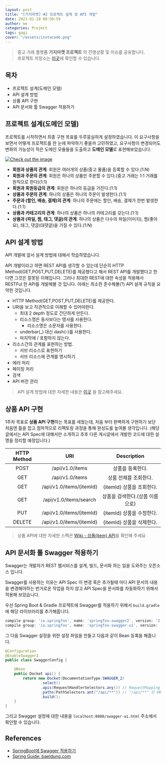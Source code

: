 ```yaml
---
layout: post
title: "[가지마켓] #2 프로젝트 설계 및 API 개발"
date: 2021-01-18 00:50:59
author: me
categories: Project
tags: gagi
cover: "/assets/instacode.png"
---
```


> 중고 거래 플랫폼 **가지마켓 프로젝트** 의 진행상황 및 이슈를 공유합니다.<br/>
> 프로젝트 저장소는 [이곳](https://github.com/GagiMarket/gagi)에 확인할 수 있습니다.

## 목차
* 프로젝트 설계(도메인 모델)
* API 설계 방법
* 상품 API 구현
* API 문서화 툴 Swagger 적용하기

## 프로젝트 설계(도메인 모델)
프로젝트를 시작하면서 최종 구현 목표를 두루뭉실하게 설정하였습니다. 이 요구사항을 보면서 어떻게 프로젝트를 한 눈에 파악하기 좋을까 고민하였고, 요구사항이 변경되어도 변화의 가능성이 적은 도메인 모듈들을 도출하고 **도메인 모델**로 표현해보았습니다.

<a href="{{ site.2021_project_img }}/project-gagi-domain-model.png" data-lightbox="falcon9-large" data-title="Check out the image">
  <img src="{{ site.2021_project_img }}/project-gagi-domain-model.png" title="Check out the image">
</a>

* **회원과 상품의 관계**: 회원은 여러개의 상품(중고 물품)을 등록할 수 있다.(1:N)
* **회원과 주문의 관계**: 회원은 하나의 상품만 주문할 수 있다.(중고 거래는 1:1 거래를 원칙으로 한다)(1:1)
* **회원과 회원등급의 관계**: 회원은 하나의 등급을 가진다.(1:1)
* **상품과 주문의 관계**: 하나의 상품은 하나의 주문이 발생한다.(1:1)
* **주문과 (할인, 배송, 결제)의 관계**: 하나의 주문에는 할인, 배송, 결제가 한번 발생한다.(1:1)
* **상품과 카테고리의 관계**: 하나의 상품은 하나의 카테고리를 갖는다.(1:1)
* **상품과 (파일, 찜, 태그, 댓글)의 관계**: 하나의 상품은 다수의 파일(이미지), 찜(좋아요), 태그, 댓글(대댓글)을 가질 수 있다.(1:N)

## API 설계 방법
API 개발에 앞서 설계 방법에 대해서 학습하였습니다. 

API 개발이라고 하면 REST API를 생각할 수 있는데 단순히 HTTP Method(GET,POST,PUT,DELETE)를 제공했다고 해서 REST API를 개발했다고 한다면 그것은 잘못된 이해입니다. 그러나 최대한 REST에 대한 속성을 적용해서 RESTFul 한 API를 개발해볼 것 입니다. 아래는 최소한 준수해볼(?) API 설계 규칙을 요약한 것입니다.

* HTTP Method(GET,POST,PUT,DELETE)를 제공한다.
* URI을 보고 직관적으로 이해할 수 있어야한다.
  + 최대 2 depth 정도로 간단하게 만든다.
  + 리소스명은 동사보다는 명사를 사용한다.
    - 리소스명은 소문자를 사용한다.
  + underbar(_) 대신 dash(-)를 사용한다.
  + 마지막에 / 포함하지 않는다.
* 리소스간의 관계를 표현하는 방법.
  + 서브 리소스로 표현하기
  + 서브 리소스에 관계를 명시하기 
* 에러 처리
* 페이징 처리
* 검색
* API 버전 관리

> API 설계 방법에 대한 자세한 내용은 [이곳](https://doorisopen.github.io/developers-library/Web/2020-06-04-web-rest-api-guide) 을 참고해주세요.

## 상품 API 구현
1주차 목표로 **상품 API 구현**하는 목표를 세웠는데, 처음 부터 완벽하게 구현하기 보단 처음엔 틀을 잡고 점차적으로 리펙토링 과정을 통해 완성도를 높여볼 생각입니다. (해당 글에서는 API Spec에 대해서만 소개하고 추후 다른 게시글에서 개발한 코드에 대한 설명을 정리할 예정입니다.)

|HTTP Method|URI|Description|
|:---:|:---:|:---:|
|POST|/api/v1.0/items|상품을 등록한다.|
|GET|/api/v1.0/items|상품 전체를 조회한다.|
|GET|/api/v1.0/items/{itemId}|{itemId} 상품을 조회한다.|
|GET|/api/v1.0/items/search|상품을 검색한다.(상품 이름으로)|
|PUT|/api/v1.0/items/{itemId}|{itemId} 상품을 수정한다.|
|DELETE|/api/v1.0/items/{itemId}|{itemId} 상품을 삭제한다.|


> 상품 API에 대한 자세한 스펙은 [Wiki - 상품(item) API](https://github.com/GagiMarket/gagi/wiki/%EC%83%81%ED%92%88(item)-API)을 확인해 주세요

## API 문서화 툴 Swagger 적용하기
Swagger는 개발자가 REST 웹서비스를 설계, 빌드, 문서화 하는 일을 도와주는 오픈소스 입니다.

Swagger를 사용하는 이유는 API Spec 이 변경 혹은 추가될때 마다 API 문서의 내용을 변경해야하는 번거로운 작업을 하지 않고 API Spec을 문서화를 자동화하기 위해서 적용해 보았습니다.

우선 Spring Boot & Gradle 프로젝트에 Swagger를 적용하기 위해서 `build.gradle`에 해당 라이브러리를 추가해줍니다.

```js
compile group: 'io.springfox', name: 'springfox-swagger2', version: '2.9.2'
compile group: 'io.springfox', name: 'springfox-swagger-ui', version: '2.9.2'
```

그 다음 Swagger 설정을 위한 설정 파일을 만들고 다음과 같이 Bean 등록을 해줍니다.

```java
@Configuration
@EnableSwagger2
public class SwaggerConfig {

    @Bean
    public Docket api() {
        return new Docket(DocumentationType.SWAGGER_2)
                .select()
                .apis(RequestHandlerSelectors.any()) // RequestMapping 에 할당된 모든 URL 목록 추출
                .paths(PathSelectors.ant("/api/**")) // "/api/**" 인 URL 들만 필터링
                .build();
    }
}
```

그리고 Swagger 설정에 대한 내용을 `localhost:8080/swagger-ui.html` 주소에서 확인할 수 있습니다.


## References
* [SpringBoot에 Swagger 적용하기](https://jojoldu.tistory.com/31)
* [Spring Guide: baeldung.com](https://www.baeldung.com/building-a-restful-web-service-with-spring-and-java-based-configuration)